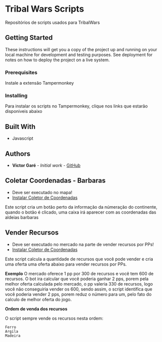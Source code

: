 # Tribal Wars Scripts

Repositórios de scripts usados para TribalWars

## Getting Started

These instructions will get you a copy of the project up and running on your local machine for development and testing purposes. See deployment for notes on how to deploy the project on a live system.

### Prerequisites

Instale a extensão Tampermonkey

### Installing

Para instalar os scripts no Tampermonkey, clique nos links que estarão disponiveis abaixo

## Built With

* Javascript

## Authors

* **Victor Garé** - *Initial work* - [GitHub](https://github.com/victorgare)

## Coletar Coordenadas - Barbaras

* Deve ser executado no mapa!
* [Instalar Coletor de Coordenadas](https://raw.githubusercontent.com/victorgare/tribalwars/master/UserScript/ColetarCoordenadas.user.js)

Este script cria um botão perto da informação da númeração do continente, quando o botão é clicado, uma caixa irá aparecer com as coordenadas das aldeias barbaras

## Vender Recursos

* Deve ser executado no mercado na parte de vender recursos por PPs!
* [Instalar Coletor de Coordenadas](https://raw.githubusercontent.com/victorgare/tribalwars/master/UserScript/VenderRecursos.user.js)

Este script calcula a quantidade de recursos que você pode vender e cria uma oferta uma oferta abaixo para vender recursos por PPs.

**Exemplo**
    O mercado oferece 1 pp por 300 de recursos e você tem 600 de recursos. O bot ira calcular que você poderia ganhar 2 pps, porem pela melhor oferta calculada pelo mercado, o pp valeria 330 de recursos, logo você não conseguiria vender os 600, sendo assim, o script identifica que você poderia vender 2 pps, porem reduz o número para um, pelo fato do calculo de melhor oferta do jogo.

**Ordem de venda dos recursos**

O script sempre vende os recursos nesta ordem:
```
Ferro
Argila
Madeira
```


